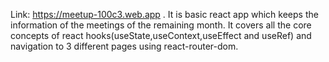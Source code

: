Link: https://meetup-100c3.web.app .
It is basic react app which keeps the information of the meetings of the remaining month.
It covers all the core concepts of react hooks(useState,useContext,useEffect and useRef) 
and navigation to 3 different pages using react-router-dom.
